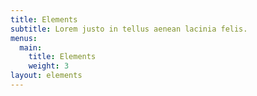 ```yaml
---
title: Elements
subtitle: Lorem justo in tellus aenean lacinia felis.
menus:
  main:
    title: Elements
    weight: 3
layout: elements
---
```

